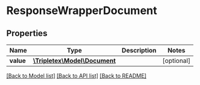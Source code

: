 # ResponseWrapperDocument

## Properties
Name | Type | Description | Notes
------------ | ------------- | ------------- | -------------
**value** | [**\Tripletex\Model\Document**](Document.md) |  | [optional] 

[[Back to Model list]](../README.md#documentation-for-models) [[Back to API list]](../README.md#documentation-for-api-endpoints) [[Back to README]](../README.md)



